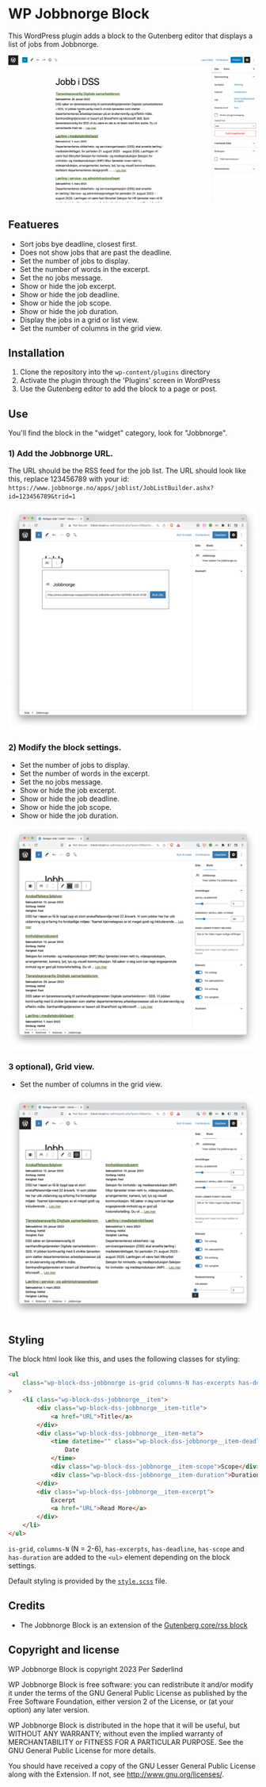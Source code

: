 # WP Jobbnorge Block

This WordPress plugin adds a block to the Gutenberg editor that displays a list of jobs from Jobbnorge.

<img src=".wordpress-org/jobbnorge.gif">

## Featueres

-   Sort jobs bye deadline, closest first.
-   Does not show jobs that are past the deadline.
-   Set the number of jobs to display.
-   Set the number of words in the excerpt.
-   Set the no jobs message.
-   Show or hide the job excerpt.
-   Show or hide the job deadline.
-   Show or hide the job scope.
-   Show or hide the job duration.
-   Display the jobs in a grid or list view.
-   Set the number of columns in the grid view.

## Installation

1. Clone the repository into the `wp-content/plugins` directory
1. Activate the plugin through the 'Plugins' screen in WordPress
1. Use the Gutenberg editor to add the block to a page or post.

## Use

You'll find the block in the "widget" category, look for "Jobbnorge".

### 1) Add the Jobbnorge URL.

The URL should be the RSS feed for the job list. The URL should look like this, replace 123456789 with your id: `https://www.jobbnorge.no/apps/joblist/JobListBuilder.ashx?id=123456789&trid=1`

[![Add the Jobbnorge URL.](.wordpress-org/screenshot-1.png)](.wordpress-org/screenshot-1.png)

### 2) Modify the block settings.

-   Set the number of jobs to display.
-   Set the number of words in the excerpt.
-   Set the no jobs message.
-   Show or hide the job excerpt.
-   Show or hide the job deadline.
-   Show or hide the job scope.
-   Show or hide the job duration.

[![Modify the block settings.](.wordpress-org/screenshot-2.png)](.wordpress-org/screenshot-2.png)

### 3 optional), Grid view.

-   Set the number of columns in the grid view.

[![Grid view.](.wordpress-org/screenshot-3.png)](.wordpress-org/screenshot-3.png)

## Styling

The block html look like this, and uses the following classes for styling:

```html
<ul
	class="wp-block-dss-jobbnorge is-grid columns-N has-excerpts has-deadline has-scope has-duration"
>
	<li class="wp-block-dss-jobbnorge__item">
		<div class="wp-block-dss-jobbnorge__item-title">
			<a href="URL">Title</a>
		</div>
		<div class="wp-block-dss-jobbnorge__item-meta">
			<time datetime="" class="wp-block-dss-jobbnorge__item-deadline">
				Date
			</time>
			<div class="wp-block-dss-jobbnorge__item-scope">Scope</div>
			<div class="wp-block-dss-jobbnorge__item-duration">Duration</div>
		</div>
		<div class="wp-block-dss-jobbnorge__item-excerpt">
			Excerpt
			<a href="URL">Read More</a>
		</div>
	</li>
</ul>
```

`is-grid`, `columns-N` (N = 2-6), `has-excerpts`, `has-deadline`, `has-scope` and `has-duration` are added to the `<ul>` element depending on the block settings.

Default styling is provided by the [`style.scss`](src/style.scss) file.

## Credits

-   The Jobbnorge Block is an extension of the [Gutenberg core/rss block](https://github.com/WordPress/gutenberg/tree/trunk/packages/block-library/src/rss)

## Copyright and license

WP Jobbnorge Block is copyright 2023 Per Søderlind

WP Jobbnorge Block is free software: you can redistribute it and/or modify it under the terms of the GNU General Public License as published by the Free Software Foundation, either version 2 of the License, or (at your option) any later version.

WP Jobbnorge Block is distributed in the hope that it will be useful, but WITHOUT ANY WARRANTY; without even the implied warranty of MERCHANTABILITY or FITNESS FOR A PARTICULAR PURPOSE. See the GNU General Public License for more details.

You should have received a copy of the GNU Lesser General Public License along with the Extension. If not, see http://www.gnu.org/licenses/.
